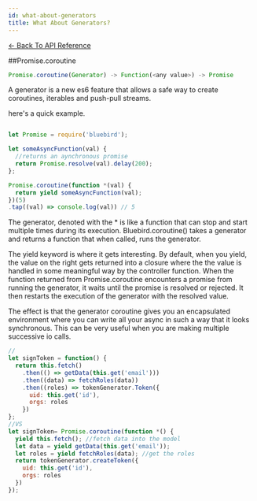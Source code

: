 ```yaml
---
id: what-about-generators
title: What About Generators?
---
```


[← Back To API Reference](/docs/api-reference.html)
<div class="api-code-section"><markdown>
##Promise.coroutine

```js
Promise.coroutine(Generator) -> Function(<any value>) -> Promise
```


A generator is a new es6 feature that allows a safe way to create coroutines, iterables and push-pull streams.

here's a quick example.

```js

let Promise = require('bluebird');

let someAsyncFunction(val) {
  //returns an aynchronous promise
  return Promise.resolve(val).delay(200);
};

Promise.coroutine(function *(val) {
  return yield someAsyncFunction(val);
})(5)
.tap((val) => console.log(val)) // 5

```

The generator, denoted with the \* is like a function that can stop and start multiple times during its execution. 
Bluebird.coroutine() takes a generator and returns a function that when called, runs the generator. 

The yield keyword is where it gets interesting. By default, when you yield, the value on the right gets returned into a closure where the the value is handled in some meaningful way by the controller function. When the function returned from Promise.coroutine encounters a promise from running the generator, it waits until the promise is resolved or rejected. It then restarts the execution of the generator with the resolved value.

The effect is that the generator coroutine gives you an encapsulated environment where you can write all your async in such a way that it looks synchronous. This can be very useful when you are making multiple successive io calls.

```js
//
let signToken = function() {
  return this.fetch()
    .then(() => getData(this.get('email')))
    .then((data) => fetchRoles(data))
    .then((roles) => tokenGenerator.Token({
      uid: this.get('id'),
      orgs: roles
    })
};
//VS
let signToken= Promise.coroutine(function *() {
  yield this.fetch(); //fetch data into the model
  let data = yield getData(this.get('email'));
  let roles = yield fetchRoles(data); //get the roles
  return tokenGenerator.createToken({
    uid: this.get('id'),
    orgs: roles
  })
});

```

